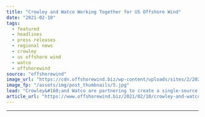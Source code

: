 ```yaml
---
title: "Crowley and Watco Working Together for US Offshore Wind"
date: "2021-02-10"
tags: 
  - featured
  - headlines
  - press releases
  - regional news
  - crowley
  - us offshore wind
  - watco
  - offshorewind
source: "offshorewind"
image_url: "https://cdn.offshorewind.biz/wp-content/uploads/sites/2/2021/02/10082002/vcsPRAsset_1153620_129621_11c1f027-2b9b-4f29-a274-2a84cb7264fa_0.jpg"
image_fp: "/assets/img/post_thumbnails/5.jpg"
lead: "Crowley&#160;and Watco are partnering to create a single-source terminal and supply chain management solution"
article_url: "https://www.offshorewind.biz/2021/02/10/crowley-and-watco-working-together-for-us-offshore-wind/"
---
```


---
